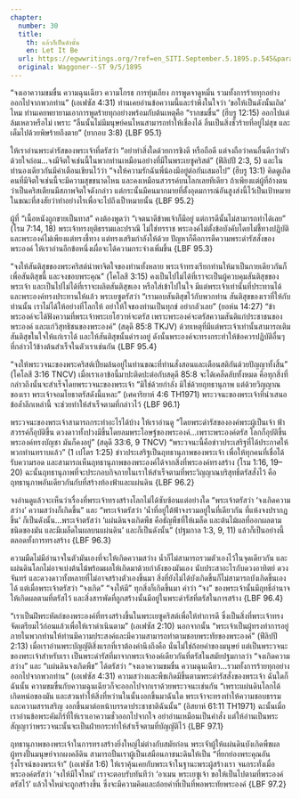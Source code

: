 ```yaml
---
chapter:
  number: 30
  title:
    th: แล้วก็เป็นดังนั้น
    en: Let It Be
  url: https://egwwritings.org/?ref=en_SITI.September.5.1895.p.545&para=1548.522
  original: Waggoner--ST 9/5/1895
---
```


“จงเอาความขมขื่น ความฉุนเฉียว ความโกรธ การทุ่มเถียง การพูดจาดูหมิ่น รวมทั้งการร้ายทุกอย่างออกไปจากพวกท่าน” (เอเฟซัส 4:31) ท่านเคยอ่านข้อความนี้และรำพึงในใจว่า ‘ขอให้เป็นดังนั้นเถิด’ ไหม ท่านเคยพยายามเอาการพูดร้ายทุกอย่างพร้อมกับต้นเหตุคือ “รากขมขื่น” (ฮีบรู 12:15) ออกไปแต่ล้มเหลวหรือไม่ เพราะ “ลิ้นนั้นไม่มีมนุษย์คนไหนสามารถทำให้เชื่องได้ ลิ้นเป็นสิ่งชั่วร้ายที่อยู่ไม่สุข และเต็มไปด้วยพิษร้ายถึงตาย” (ยากอบ 3:8) {LBF 95.1}

ให้เราอ่านพระดำรัสของพระเจ้าที่ตรัสว่า “อย่าทำสิ่งใดด้วยการชิงดี หรือถือดี แต่จงถือว่าคนอื่นดีกว่าตัวด้วยใจถ่อม…จงมีจิตใจเช่นนี้ในพวกท่านเหมือนอย่างที่มีในพระเยซูคริสต์” (ฟีลิปปี 2:3, 5) และในทำนองเดียวกันมีคำเตือนเขียนไว้ว่า “จงให้ความรักฉันพี่น้องมีอยู่ต่อกันเสมอไป” (ฮีบรู 13:1) คิดดูเถิด คนที่มีจิตใจเช่นนี้จะมีความสุขขนาดไหน และคงเหมือนสวรรค์บนโลกเลยทีเดียว ถ้าเพียงแต่ผู้ที่อ้างตนว่าเป็นคริสเตียนมีสภาพจิตใจดังกล่าว แต่กระนั้นมีคนมากมายที่ตั้งอุดมการณ์อันสูงส่งนี้ไว้เป็นเป้าหมาย ในขณะที่สงสัยว่าทำอย่างไรเพื่อจะไปถึงเป็าหมายนั้น {LBF 95.2}

ผู้ที่ “เนื้อหนังถูกขายเป็นทาส” คงต้องพูดว่า “เจตนาดีข้าพเจ้าก็มีอยู่ แต่การดีนั้นไม่สามารถทำได้เลย” (โรม 7:14, 18) พระเจ้าทรงยุติธรรมและปราณี ไม่ใช่ทรราช พระองค์ไม่ตั้งข้อบังคับโดยไม่ชี้ทางปฏิบัติ และพระองค์ไม่เพียงแต่ทรงชี้ทาง แต่ทรงเสริมกำลังให้ด้วย ปัญหาก็คือการตีความพระดำรัสสั่งของพระองค์ ให้เราอ่านอีกข้อหนึ่งเผื่อจะได้ความกระจ่างเพิ่มขึ้น {LBF 95.3}

“จงให้สันติสุขของพระคริสต์นำพาจิตใจของท่านทั้งหลาย พระเจ้าทรงเรียกท่านให้มาเป็นกายเดียวกันก็เพื่อสันติสุขนี้ และจงขอบพระคุณ” (โคโลสี 3:15) คงเป็นไปไม่ได้ที่เราจะเป็นผู้ควบคุมสันติสุขของพระเจ้า และเป็นไปไม่ได้ที่เราจะผลิตสันติสุขเอง หรือใส่เข้าไปในใจ มีแต่พระเจ้าเท่านั้นที่ประทานได้ และพระองค์ทรงประทานให้แล้ว พระเยซูตรัสว่า “เรามอบสันติสุขไว้กับพวกท่าน สันติสุขของเราที่ให้กับท่านนั้น เราไม่ได้ให้อย่างที่โลกให้ อย่าให้ใจของท่านเป็นทุกข์ อย่ากลัวเลย” (ยอห์น 14:27) “ข้าพระองค์จะได้ฟังความที่พระเจ้าพระเยโฮวาห์จะตรัส เพราะพระองค์จะตรัสความสันติแก่ประชาชนของพระองค์ และแก่วิสุทธิชนของพระองค์” (สดุดี 85:8 TKJV) ด้วยเหตุที่มีแต่พระเจ้าเท่านั้นสามารถเติมสันติสุขในใจให้แก่เราได้ และให้สันติสุขนั้นดำรงอยู่ ดังนั้นพระองค์จะทรงกระทำให้ข้อควรปฏิบัติอื่นๆ ที่กล่าวไว้ข้างต้นสำเร็จในตัวเราเช่นกัน {LBF 95.4}

“จงให้พระวจนะของพระคริสต์เปี่ยมล้นอยู่ในท่านขณะที่ท่านสั่งสอนและเตือนสติกันด้วยปัญญาทั้งสิ้น” (โคโลสี 3:16 TNCV) เมื่อเราเอาข้อนี้มาปะติดปะต่อกับสดุดี 85:8 จะได้เคล็ดลับทั้งหมด คือทุกสิ่งที่กล่าวถึงนั้นจะสำเร็จโดยพระวจนะของพระเจ้า “มิใช่ด้วยกำลัง มิใช่ด้วยฤทธานุภาพ แต่ด้วยวิญญาณของเรา พระเจ้าจอมโยธาตรัสดังนี้แหละ” (เศคาริยาห์ 4:6 TH1971) พระวจนะของพระเจ้าที่นำเสนอข้อล้ำลึกเหล่านี้ จะช่วยทำให้สำเร็จตามที่กล่าวไว้ {LBF 96.1}

พระวจนะของพระเจ้าสามารถกระทำอะไรได้บ้าง ให้เราอ่านดู “โดยพระดำรัสขององค์พระผู้เป็นเจ้า ฟ้าสวรรค์ก็อุบัติขึ้น ดวงดาวทั้งปวงมีขึ้นโดยลมพระโอษฐ์ของพระองค์…เพราะพระองค์ตรัส โลกก็อุบัติขึ้น พระองค์ทรงบัญชา มันก็คงอยู่” (สดุดี 33:6, 9 TNCV) “พระวจนะนี้คือข่าวประเสริฐที่ได้ประกาศให้พวกท่านทราบแล้ว” (1 เปโตร 1:25) ข่าวประเสริฐเป็นฤทธานุภาพของพระเจ้า เพื่อให้ทุกคนที่เชื่อได้รับความรอด และสามารถเห็นฤทธานุภาพของพระองค์ได้จากสิ่งที่พระองค์ทรงสร้าง (โรม 1:16, 19–20) ฉะนั้นฤทธานุภาพที่จะประกอบกิจภายในเราให้สำเร็จตามที่พระวิญญาณบริสุทธิ์ตรัสสั่งไว้ คือฤทธานุภาพอันเดียวกันกับที่สร้างท้องฟ้าและแผ่นดิน {LBF 96.2}

จงอ่านดูแล้วจะเห็นว่าเรื่องที่พระเจ้าทรงสร้างโลกไม่ได้ซับซ้อนแต่อย่างใด “พระเจ้าตรัสว่า ‘จงเกิดความสว่าง’ ความสว่างก็เกิดขึ้น” และ “พระเจ้าตรัสว่า ‘น้ำที่อยู่ใต้ฟ้าจงรวมอยู่ในที่เดียวกัน ที่แห้งจงปรากฏขึ้น’ ก็เป็นดังนั้น…พระเจ้าตรัสว่า ‘แผ่นดินจงเกิดพืช คือธัญพืชที่ให้เมล็ด และต้นไม้ผลที่ออกผลตามชนิดของมัน และมีเมล็ดในผลบนแผ่นดิน’ และก็เป็นดังนั้น” (ปฐมกาล 1:3, 9, 11) แล้วก็เป็นอย่างนี้ตลอดทั้งการทรงสร้าง {LBF 96.3}

ความมืดไม่มีอำนาจในตัวมันเองที่จะให้เกิดความสว่าง น้ำก็ไม่สามารถรวมตัวเองไว้ในจุดเดียวกัน และแผ่นดินโลกไม่อาจเบ่งต้นไม้พร้อมผลให้เกิดมาด้วยกำลังของมันเอง นับประสาอะไรกับดวงอาทิตย์ ดวงจันทร์ และดวงดาวทั้งหลายที่ไม่อาจสร้างตัวเองขึ้นมา สิ่งที่ยังไม่ได้บังเกิดขึ้นก็ไม่สามารถบังเกิดขึ้นเองได้ แต่เมื่อพระเจ้าตรัสว่า “จงเกิด” “จงให้มี” ทุกสิ่งก็เกิดขึ้นมา คำว่า “จง” ของพระเจ้านั้นมีฤทธิ์อำนาจให้เกิดผลตามที่ตรัสไว้ และสิ่งสารพัดที่ถูกสร้างนั้นมีอยู่ในพระดำรัสที่ตรัสในการสร้าง {LBF 96.4}

“เราเป็นฝีพระหัตถ์ของพระองค์ที่ทรงสร้างขึ้นในพระเยซูคริสต์เพื่อให้ทำการดี ซึ่งเป็นสิ่งที่พระเจ้าทรงจัดเตรียมไว้ก่อนแล้วเพื่อให้เราดำเนินตาม” (เอเฟซัส 2:10) นอกจากนั้น “พระเจ้าเป็นผู้ทรงทำการอยู่ภายในพวกท่านให้ท่านมีความประสงค์และมีความสามารถทำตามชอบพระทัยของพระองค์” (ฟีลิปปี 2:13) เมื่อเราอ่านพระบัญญัติสิ่งแรกที่เราต้องคำนึงถึงคือ นั่นไม่ใช่ถ้อยคำของมนุษย์ แต่เป็นพระวจนะของพระเจ้าสำหรับเรา เป็นพระดำรัสที่มาจากพระเจ้าองค์เดียวกันที่ตรัสในสมัยปฐมกาลว่า “จงเกิดความสว่าง” และ “แผ่นดินจงเกิดพืช” ได้ตรัสว่า “จงเอาความขมขื่น ความฉุนเฉียว…รวมทั้งการร้ายทุกอย่างออกไปจากพวกท่าน” (เอเฟซัส 4:31) ความสว่างและพืชเกิดมีขึ้นตามพระดำรัสสั่งของพระเจ้า ฉันใดก็ฉันนั้น ความขมขื่นกับความฉุนเฉียวก็จะออกไปจากเราด้วยพระวจนะเช่นกัน “เพราะแผ่นดินโลกได้เกิดหน่อของมัน และสวนทำให้สิ่งที่หว่านในนั้นงอกขึ้นมาฉันใด พระเจ้าจะทรงทำให้ความชอบธรรมและความสรรเสริญ งอกขึ้นมาต่อหน้าบรรดาประชาชาติฉันนั้น” (อิสยาห์ 61:11 TH1971) ฉะนั้นเมื่อเราอ่านข้อพระคัมภีร์ที่ให้เราเอาความชั่วออกไปจากใจ อย่าอ่านเหมือนเป็นคำสั่ง แต่ให้อ่านเป็นพระสัญญาว่าพระวจนะนั้นจะเป็นฝ่ายกระทำให้สำเร็จตามที่บัญญัติไว้ {LBF 97.1}

ฤทธานุภาพของพระเจ้าในการทรงสร้างยิ่งใหญ่ไม่ต่างกับสมัยก่อน พระเจัาผู้ให้แผ่นดินบังเกิดพืชผล ผู้ทรงปั้นมนุษย์จากผงคลีดิน สามารถปั้นเราผู้เป็นเสมือนภาชนะดินให้เป็น “ที่ยกย่องพระคุณอันรุ่งโรจน์ของพระเจ้า” (เอเฟซัส 1:6) ให้เราคุ้นเคยกับพระเจ้าในฐานะพระผู้สร้างเรา จนกระทั่งเมื่อพระองค์ตรัสว่า ‘จงให้มีใจใหม่’ เราจะตอบรับทันทีว่า ‘อาเมน พระเยซูเจ้า ขอให้เป็นไปตามที่พระองค์ตรัสไว้’ แล้วใจใหม่จะถูกสร้างขึ้น ซึ่งจะมีความคิดและถ้อยคำที่เป็นที่พอพระทัยพระองค์ {LBF 97.2}
